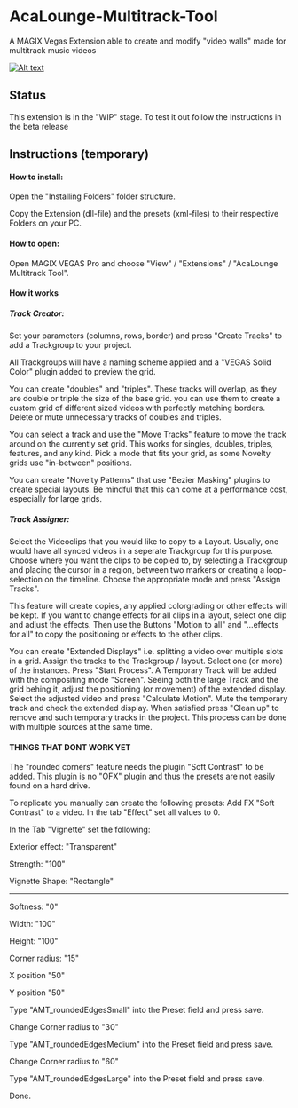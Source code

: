 # AcaLounge-Multitrack-Tool
A MAGIX Vegas Extension able to create and modify "video walls" made for multitrack music videos

[![Alt text](https://img.youtube.com/vi/oldKSnR5QE/0.jpg)](https://www.youtube.com/watch?v=_oldKSnR5QE)

## Status
This extension is in the "WIP" stage. To test it out follow the Instructions in the beta release



## Instructions (temporary)

#### How to install:

Open the "Installing Folders" folder structure.

Copy the Extension (dll-file) and the presets (xml-files) to their respective Folders on your PC.


#### How to open: 

Open MAGIX VEGAS Pro and choose "View" / "Extensions" / "AcaLounge Multitrack Tool".



#### How it works

##### Track Creator:
Set your parameters (columns, rows, border) and press "Create Tracks" to add a Trackgroup to your project.

All Trackgroups will have a naming scheme applied and a "VEGAS Solid Color" plugin added to preview the grid.

You can create "doubles" and "triples". 
These tracks will overlap, as they are double or triple the size of the base grid.
you can use them to create a custom grid of different sized videos with perfectly matching borders.
Delete or mute unnecessary tracks of doubles and triples.

You can select a track and use the "Move Tracks" feature to move the track around on the currently set grid.
This works for singles, doubles, triples, features, and any kind. 
Pick a mode that fits your grid, as some Novelty grids use "in-between" positions.

You can create "Novelty Patterns" that use "Bezier Masking" plugins to create special layouts.
Be mindful that this can come at a performance cost, especially for large grids.

##### Track Assigner: 

Select the Videoclips that you would like to copy to a Layout.
Usually, one would have all synced videos in a seperate Trackgroup for this purpose.
Choose where you want the clips to be copied to, by selecting a Trackgroup and
placing the cursor in a region, between two markers or creating a loop-selection on the timeline.
Choose the appropriate mode and press "Assign Tracks".

This feature will create copies, any applied colorgrading or other effects will be kept.
If you want to change effects for all clips in a layout, select one clip and adjust the effects.
Then use the Buttons "Motion to all" and "...effects for all" to copy the positioning or effects to the other clips.

You can create "Extended Displays" i.e. splitting a video over multiple slots in a grid.
Assign the tracks to the Trackgroup / layout. Select one (or more) of the instances.
Press "Start Process". A Temporary Track will be added with the compositing mode "Screen".
Seeing both the large Track and the grid behing it, adjust the positioning (or movement) of the extended display.
Select the adjusted video and press "Calculate Motion". Mute the temporary track and check the extended display.
When satisfied press "Clean up" to remove and such temporary tracks in the project.
This process can be done with multiple sources at the same time.


#### THINGS THAT DONT WORK YET
The "rounded corners" feature needs the plugin "Soft Contrast" to be added. 
This plugin is no "OFX" plugin and thus the presets are not easily found on a hard drive. 


To replicate you manually can create the following presets:
Add FX "Soft Contrast" to a video.
In the tab "Effect" set all values to 0.

In the Tab "Vignette" set the following:

Exterior effect: "Transparent"

Strength: "100"

Vignette Shape: "Rectangle"

----

Softness: "0"

Width: "100"

Height: "100"

Corner radius: "15"

X position "50"

Y position "50"




Type "AMT_roundedEdgesSmall" into the Preset field and press save.

Change Corner radius to "30"

Type "AMT_roundedEdgesMedium" into the Preset field and press save.

Change Corner radius to "60"

Type "AMT_roundedEdgesLarge" into the Preset field and press save.


Done.
